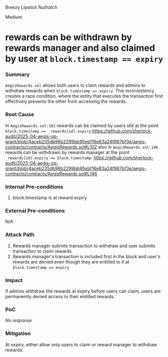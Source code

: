 Breezy Lipstick Nuthatch

Medium

# rewards can be withdrawn by rewards manager and also claimed by user at `block.timestamp == expiry`

### Summary

`AegisRewards.sol` allows both users to claim rewards and admins to withdraw rewards when `block.timestamp == expiry`. This inconsistency creates a race condition, where the entity that executes the transaction first effectively prevents the other from accessing the rewards.

### Root Cause

In `AegisRewards.sol:102` rewards can be claimed by users still at the point `block.timestamp == _rewards[id].expiry`:https://github.com/sherlock-audit/2025-04-aegis-op-grant/blob/4aceb235db96b2299bb95ebf16e83a24f987bf3e/aegis-contracts/contracts/AegisRewards.sol#L102
also in `AegisRewards.sol:146` rewards can be withdrawn by rewards manager at the point `_rewards[id].expiry == block.timestamp`: 
https://github.com/sherlock-audit/2025-04-aegis-op-grant/blob/4aceb235db96b2299bb95ebf16e83a24f987bf3e/aegis-contracts/contracts/AegisRewards.sol#L146


### Internal Pre-conditions

1. block.timestamp is at reward.expiry

### External Pre-conditions

N/A

### Attack Path

1. Rewards manager submits transaction to withdraw and user submits transaction to claim rewards
2. Rewards manager's transaction is included first in the block and user's rewards are denied even though they are entitled to it at `block.timestamp == expiry`

### Impact

If admins withdraw the rewards at expiry before users can claim, users are permanently denied access to their entitled rewards.

### PoC

_No response_

### Mitigation

At expiry, either allow only users to claim or reward manager to withdraw rewards.